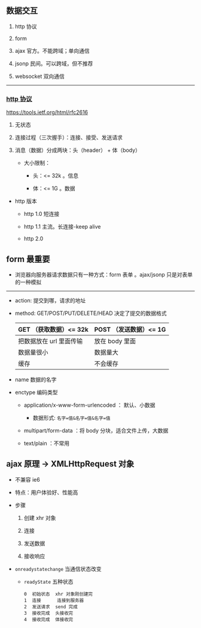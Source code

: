 ## 数据交互

1.  http 协议

2.  form

3.  ajax 官方。不能跨域；单向通信

4.  jsonp 民间。可以跨域，但不推荐

5.  websocket 双向通信

---

### [http 协议](../http/README.md)

https://tools.ietf.org/html/rfc2616

1.  无状态

2.  连接过程（三次握手）：连接、接受、发送请求

3.  消息（数据）分成两块：头（header） + 体（body）

    - 大小限制：

      - 头：<= 32k 。信息

      - 体：<= 1G 。数据

- http 版本

  - http 1.0 短连接

  - http 1.1 主流。长连接-keep alive

  - http 2.0

## form 最重要

- 浏览器向服务器请求数据只有一种方式：form 表单 。ajax/jsonp 只是对表单的一种模拟

---

- action: 提交到哪，请求的地址

- method: GET/POST/PUT/DELETE/HEAD 决定了提交的数据格式

  | GET （获取数据）<= 32k  | POST （发送数据）<= 1G |
  | ----------------------- | ---------------------- |
  | 把数据放在 url 里面传输 | 放在 body 里面         |
  | 数据量很小              | 数据量大               |
  | 缓存                    | 不会缓存               |

- name 数据的名字

- enctype 编码类型

  - application/x-www-form-urlencoded ： 默认、小数据

    - 数据形式: `名字=值&名字=值&名字=值`

  - multipart/form-data ：将 body 分块，适合文件上传，大数据

  - text/plain ：不常用

## ajax 原理 -> XMLHttpRequest 对象

- 不兼容 ie6

- 特点：用户体验好、性能高

- 步骤

  1.  创建 xhr 对象

  2.  连接

  3.  发送数据

  4.  接收响应

- `onreadystatechange` 当通信状态改变

  - `readyState` 五种状态

    ```
    0  初始状态  xhr 对象刚创建完
    1  连接      连接到服务器
    2  发送请求  send 完成
    3  接收完成  头接收完
    4  接收完成  体接收完
    ```
